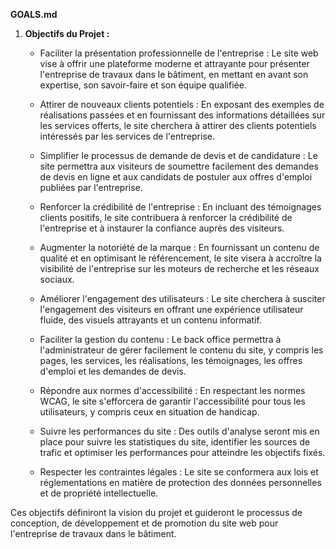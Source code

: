 **GOALS.md**

1. **Objectifs du Projet :**

   - Faciliter la présentation professionnelle de l'entreprise : Le site web vise à offrir une plateforme moderne et attrayante pour présenter l'entreprise de travaux dans le bâtiment, en mettant en avant son expertise, son savoir-faire et son équipe qualifiée.

   - Attirer de nouveaux clients potentiels : En exposant des exemples de réalisations passées et en fournissant des informations détaillées sur les services offerts, le site cherchera à attirer des clients potentiels intéressés par les services de l'entreprise.

   - Simplifier le processus de demande de devis et de candidature : Le site permettra aux visiteurs de soumettre facilement des demandes de devis en ligne et aux candidats de postuler aux offres d'emploi publiées par l'entreprise.

   - Renforcer la crédibilité de l'entreprise : En incluant des témoignages clients positifs, le site contribuera à renforcer la crédibilité de l'entreprise et à instaurer la confiance auprès des visiteurs.

   - Augmenter la notoriété de la marque : En fournissant un contenu de qualité et en optimisant le référencement, le site visera à accroître la visibilité de l'entreprise sur les moteurs de recherche et les réseaux sociaux.

   - Améliorer l'engagement des utilisateurs : Le site cherchera à susciter l'engagement des visiteurs en offrant une expérience utilisateur fluide, des visuels attrayants et un contenu informatif.

   - Faciliter la gestion du contenu : Le back office permettra à l'administrateur de gérer facilement le contenu du site, y compris les pages, les services, les réalisations, les témoignages, les offres d'emploi et les demandes de devis.

   - Répondre aux normes d'accessibilité : En respectant les normes WCAG, le site s'efforcera de garantir l'accessibilité pour tous les utilisateurs, y compris ceux en situation de handicap.

   - Suivre les performances du site : Des outils d'analyse seront mis en place pour suivre les statistiques du site, identifier les sources de trafic et optimiser les performances pour atteindre les objectifs fixés.

   - Respecter les contraintes légales : Le site se conformera aux lois et réglementations en matière de protection des données personnelles et de propriété intellectuelle.

Ces objectifs définiront la vision du projet et guideront le processus de conception, de développement et de promotion du site web pour l'entreprise de travaux dans le bâtiment.
